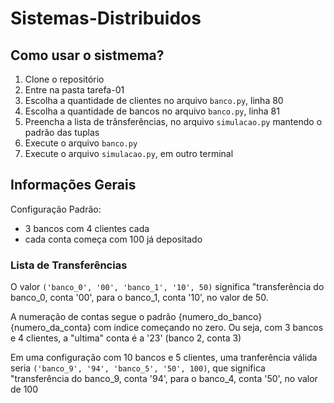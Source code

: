 # Sistemas-Distribuidos

## Como usar o sistmema?

1. Clone o repositório
2. Entre na pasta tarefa-01
3. Escolha a quantidade de clientes no arquivo `banco.py`, linha 80
4. Escolha a quantidade de bancos no arquivo `banco.py`, linha 81
5. Preencha a lista de trânsferências, no arquivo `simulacao.py` mantendo o padrão das tuplas
6. Execute o arquivo `banco.py`
7. Execute o arquivo `simulacao.py`, em outro terminal

## Informações Gerais

Configuração Padrão:
 - 3 bancos com 4 clientes cada
 - cada conta começa com 100 já depositado

### Lista de Transferências

O valor `('banco_0', '00', 'banco_1', '10', 50)` significa "transferência do banco_0, conta '00', para o banco_1, conta '10', no valor de 50.
  
A numeração de contas segue o padrão {numero_do_banco}{numero_da_conta} com índice começando no zero. Ou seja, com 3 bancos e 4 clientes, a "ultima" conta é a '23' (banco 2, conta 3) 

Em uma configuração com 10 bancos e 5 clientes, uma tranferência válida seria `('banco_9', '94', 'banco_5', '50', 100)`, que significa "transferência do banco_9, conta '94', para o banco_4, conta '50', no valor de 100
